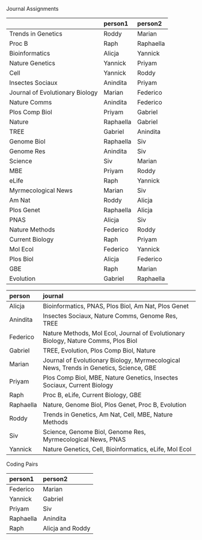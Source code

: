 Journal Assignments




|                                |person1   |person2   |
|:-------------------------------|:---------|:---------|
|Trends in Genetics              |Roddy     |Marian    |
|Proc B                          |Raph      |Raphaella |
|Bioinformatics                  |Alicja    |Yannick   |
|Nature Genetics                 |Yannick   |Priyam    |
|Cell                            |Yannick   |Roddy     |
|Insectes Sociaux                |Anindita  |Priyam    |
|Journal of Evolutionary Biology |Marian    |Federico  |
|Nature Comms                    |Anindita  |Federico  |
|Plos Comp Biol                  |Priyam    |Gabriel   |
|Nature                          |Raphaella |Gabriel   |
|TREE                            |Gabriel   |Anindita  |
|Genome Biol                     |Raphaella |Siv       |
|Genome Res                      |Anindita  |Siv       |
|Science                         |Siv       |Marian    |
|MBE                             |Priyam    |Roddy     |
|eLife                           |Raph      |Yannick   |
|Myrmecological News             |Marian    |Siv       |
|Am Nat                          |Roddy     |Alicja    |
|Plos Genet                      |Raphaella |Alicja    |
|PNAS                            |Alicja    |Siv       |
|Nature Methods                  |Federico  |Roddy     |
|Current Biology                 |Raph      |Priyam    |
|Mol Ecol                        |Federico  |Yannick   |
|Plos Biol                       |Alicja    |Federico  |
|GBE                             |Raph      |Marian    |
|Evolution                       |Gabriel   |Raphaella |




|person    |journal                                                                                |
|:---------|:--------------------------------------------------------------------------------------|
|Alicja    |Bioinformatics, PNAS, Plos Biol, Am Nat, Plos Genet                                    |
|Anindita  |Insectes Sociaux, Nature Comms, Genome Res, TREE                                       |
|Federico  |Nature Methods, Mol Ecol, Journal of Evolutionary Biology, Nature Comms, Plos Biol     |
|Gabriel   |TREE, Evolution, Plos Comp Biol, Nature                                                |
|Marian    |Journal of Evolutionary Biology, Myrmecological News, Trends in Genetics, Science, GBE |
|Priyam    |Plos Comp Biol, MBE, Nature Genetics, Insectes Sociaux, Current Biology                |
|Raph      |Proc B, eLife, Current Biology, GBE                                                    |
|Raphaella |Nature, Genome Biol, Plos Genet, Proc B, Evolution                                     |
|Roddy     |Trends in Genetics, Am Nat, Cell, MBE, Nature Methods                                  |
|Siv       |Science, Genome Biol, Genome Res, Myrmecological News, PNAS                            |
|Yannick   |Nature Genetics, Cell, Bioinformatics, eLife, Mol Ecol                                 |




Coding Pairs




|person1   |person2          |
|:---------|:----------------|
|Federico  |Marian           |
|Yannick   |Gabriel          |
|Priyam    |Siv              |
|Raphaella |Anindita         |
|Raph      |Alicja and Roddy |




